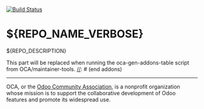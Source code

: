 <!-- [![Runbot Status](https://runbot.odoo-community.org/runbot/badge/flat/${REPO_ID}/${BRANCH_NAME}.svg)](https://runbot.odoo-community.org/runbot/repo/github-com-oca-${REPO_NAME}-${REPO_ID}) -->
[![Build Status](https://travis-ci.com/OCA/${REPO_NAME}.svg?branch=${BRANCH_NAME})](https://travis-ci.com/OCA/${REPO_NAME})
<!-- [![codecov](https://codecov.io/gh/OCA/${REPO_NAME}/branch/${BRANCH_NAME}/graph/badge.svg)](https://codecov.io/gh/OCA/${REPO_NAME}) -->

# ${REPO_NAME_VERBOSE}

${REPO_DESCRIPTION}

<!-- prettier-ignore-start -->
[//]: # (addons)
This part will be replaced when running the oca-gen-addons-table script from OCA/maintainer-tools.
[//]: # (end addons)
<!-- prettier-ignore-end -->

----

OCA, or the [Odoo Community Association](http://odoo-community.org/), is a nonprofit organization whose
mission is to support the collaborative development of Odoo features and
promote its widespread use.
